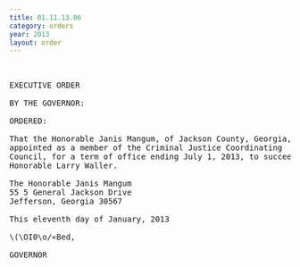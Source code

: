 ```yaml
---
title: 01.11.13.06
category: orders
year: 2013
layout: order
---
```


<pre> 

EXECUTIVE ORDER

BY THE GOVERNOR:

ORDERED:

That the Honorable Janis Mangum, of Jackson County, Georgia, is
appointed as a member of the Criminal Justice Coordinating
Council, for a term of office ending July 1, 2013, to succeed the
Honorable Larry Waller.

The Honorable Janis Mangum
55 5 General Jackson Drive
Jefferson, Georgia 30567

This eleventh day of January, 2013

\(\OI0\o/«Bed,

GOVERNOR

</pre>

